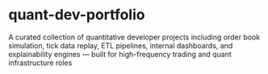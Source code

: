 # quant-dev-portfolio
A curated collection of quantitative developer projects including order book simulation, tick data replay, ETL pipelines, internal dashboards, and explainability engines — built for high-frequency trading and quant infrastructure roles 
